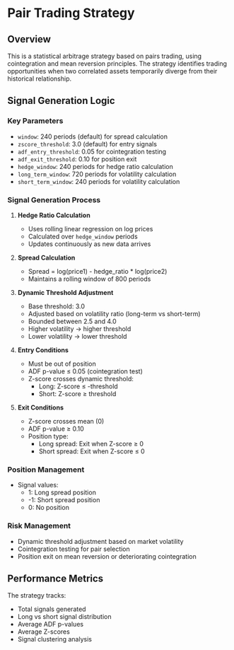 # Pair Trading Strategy

## Overview
This is a statistical arbitrage strategy based on pairs trading, using cointegration and mean reversion principles. The strategy identifies trading opportunities when two correlated assets temporarily diverge from their historical relationship.

## Signal Generation Logic

### Key Parameters
- `window`: 240 periods (default) for spread calculation
- `zscore_threshold`: 3.0 (default) for entry signals
- `adf_entry_threshold`: 0.05 for cointegration testing
- `adf_exit_threshold`: 0.10 for position exit
- `hedge_window`: 240 periods for hedge ratio calculation
- `long_term_window`: 720 periods for volatility calculation
- `short_term_window`: 240 periods for volatility calculation

### Signal Generation Process

1. **Hedge Ratio Calculation**
   - Uses rolling linear regression on log prices
   - Calculated over `hedge_window` periods
   - Updates continuously as new data arrives

2. **Spread Calculation**
   - Spread = log(price1) - hedge_ratio * log(price2)
   - Maintains a rolling window of 800 periods

3. **Dynamic Threshold Adjustment**
   - Base threshold: 3.0
   - Adjusted based on volatility ratio (long-term vs short-term)
   - Bounded between 2.5 and 4.0
   - Higher volatility → higher threshold
   - Lower volatility → lower threshold

4. **Entry Conditions**
   - Must be out of position
   - ADF p-value ≤ 0.05 (cointegration test)
   - Z-score crosses dynamic threshold:
     - Long: Z-score ≤ -threshold
     - Short: Z-score ≥ threshold

5. **Exit Conditions**
   - Z-score crosses mean (0)
   - ADF p-value ≥ 0.10
   - Position type:
     - Long spread: Exit when Z-score ≥ 0
     - Short spread: Exit when Z-score ≤ 0

### Position Management
- Signal values:
  - 1: Long spread position
  - -1: Short spread position
  - 0: No position

### Risk Management
- Dynamic threshold adjustment based on market volatility
- Cointegration testing for pair selection
- Position exit on mean reversion or deteriorating cointegration

## Performance Metrics
The strategy tracks:
- Total signals generated
- Long vs short signal distribution
- Average ADF p-values
- Average Z-scores
- Signal clustering analysis
